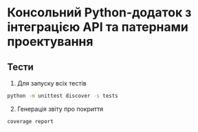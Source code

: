 # Консольний Python-додаток з інтеграцією API та патернами проектування

## Тести

1. Для запуску всіх тестів

```bash
python -m unittest discover -s tests
```

2. Генерація звіту про покриття

```bash
coverage report
```
